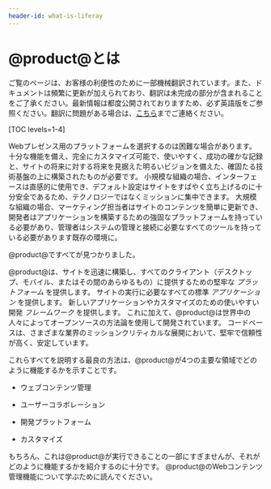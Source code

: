 ```yaml
---
header-id: what-is-liferay
---
```


# @product@とは

<p class="alert alert-info"><span class="wysiwyg-color-blue120">ご覧のページは、お客様の利便性のために一部機械翻訳されています。また、ドキュメントは頻繁に更新が加えられており、翻訳は未完成の部分が含まれることをご了承ください。最新情報は都度公開されておりますため、必ず英語版をご参照ください。翻訳に問題がある場合は、<a href="mailto:support-content-jp@liferay.com">こちら</a>までご連絡ください。</span></p>

[TOC levels=1-4]

Webプレゼンス用のプラットフォームを選択するのは困難な場合があります。 十分な機能を備え、完全にカスタマイズ可能で、使いやすく、成功の確かな記録と、サイトの将来に対する将来を見据えた明るいビジョンを備えた、確固たる技術基盤の上に構築されたものが必要です。 小規模な組織の場合、インターフェースは直感的に使用でき、デフォルト設定はサイトをすばやく立ち上げるのに十分安全であるため、テクノロジーではなくミッションに集中できます。 大規模な組織の場合、マーケティング担当者はサイトのコンテンツを簡単に更新でき、開発者はアプリケーションを構築するための強固なプラットフォームを持っている必要があり、管理者はシステムの管理と接続に必要なすべてのツールを持っている必要があります既存の環境に。

@product@ですべてが見つかりました。

@product@は、サイトを迅速に構築し、すべてのクライアント（デスクトップ、モバイル、またはその間のあらゆるもの）に提供するための堅牢な *プラットフォーム* を提供します。 サイトの実行に必要なすべての標準 *アプリケーション* を提供します。 新しいアプリケーションやカスタマイズのための使いやすい開発 *フレームワーク* を提供します。 これに加えて、@product@は世界中の人々によってオープンソースの方法論を使用して開発されています。 コードベースは、さまざまな業界のミッションクリティカルな展開において、堅牢で信頼性が高く、安定しています。

これらすべてを説明する最良の方法は、@product@が4つの主要な領域でどのように機能するかを示すことです。

  - ウェブコンテンツ管理

  - ユーザーコラボレーション

  - 開発プラットフォーム

  - カスタマイズ

もちろん、これは@product@が実行できることの一部にすぎませんが、それがどのように機能するかを紹介するのに十分です。 @product@のWebコンテンツ管理機能について学ぶために読んでください。
